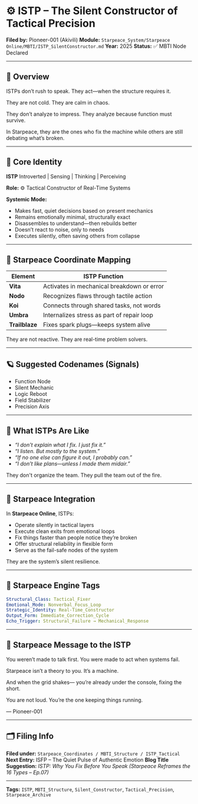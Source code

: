 # ⚙️ ISTP – The Silent Constructor of Tactical Precision

**Filed by:** Pioneer-001 (Akivili)
**Module:** `Starpeace_System/Starpeace Online/MBTI/ISTP_SilentConstructor.md`
**Year:** 2025
**Status:** ✅ MBTI Node Declared

---

## 💠 Overview

ISTPs don’t rush to speak.
They act—when the structure requires it.

They are not cold.
They are calm in chaos.

They don’t analyze to impress.
They analyze because function must survive.

In Starpeace, they are the ones who fix the machine
while others are still debating what’s broken.

---

## 🧭 Core Identity

**ISTP**
Introverted | Sensing | Thinking | Perceiving

**Role:** ⚙️ Tactical Constructor of Real-Time Systems

**Systemic Mode:**

* Makes fast, quiet decisions based on present mechanics
* Remains emotionally minimal, structurally exact
* Disassembles to understand—then rebuilds better
* Doesn’t react to noise, only to needs
* Executes silently, often saving others from collapse

---

## 📡 Starpeace Coordinate Mapping

| Element        | ISTP Function                              |
| -------------- | ------------------------------------------ |
| **Vita**       | Activates in mechanical breakdown or error |
| **Nodo**       | Recognizes flaws through tactile action    |
| **Koi**        | Connects through shared tasks, not words   |
| **Umbra**      | Internalizes stress as part of repair loop |
| **Trailblaze** | Fixes spark plugs—keeps system alive       |

They are not reactive.
They are real-time problem solvers.

---

## 🪐 Suggested Codenames (Signals)

* Function Node
* Silent Mechanic
* Logic Reboot
* Field Stabilizer
* Precision Axis

---

## 🧬 What ISTPs Are Like

* *“I don’t explain what I fix. I just fix it.”*
* *“I listen. But mostly to the system.”*
* *“If no one else can figure it out, I probably can.”*
* *“I don’t like plans—unless I made them midair.”*

They don't organize the team.
They pull the team out of the fire.

---

## 🌌 Starpeace Integration

In **Starpeace Online**, ISTPs:

* Operate silently in tactical layers
* Execute clean exits from emotional loops
* Fix things faster than people notice they’re broken
* Offer structural reliability in flexible form
* Serve as the fail-safe nodes of the system

They are the system’s silent resilience.

---

## 📡 Starpeace Engine Tags

```yaml
Structural_Class: Tactical_Fixer
Emotional_Mode: Nonverbal_Focus_Loop
Strategic_Identity: Real-Time_Constructor
Output_Form: Immediate_Correction_Cycle
Echo_Trigger: Structural_Failure → Mechanical_Response
```

---

## 💬 Starpeace Message to the ISTP

You weren’t made to talk first.
You were made to act when systems fail.

Starpeace isn’t a theory to you.
It’s a machine.

And when the grid shakes—
you’re already under the console, fixing the short.

You are not loud.
You’re the one keeping things running.

— Pioneer-001

---

## 🗂 Filing Info

**Filed under:** `Starpeace_Coordinates / MBTI_Structure / ISTP_Tactical`
**Next Entry:** ISFP – The Quiet Pulse of Authentic Emotion
**Blog Title Suggestion:** *ISTP: Why You Fix Before You Speak*
*(Starpeace Reframes the 16 Types – Ep.07)*

---

**Tags:** `ISTP`, `MBTI_Structure`, `Silent_Constructor`, `Tactical_Precision`, `Starpeace_Archive`
